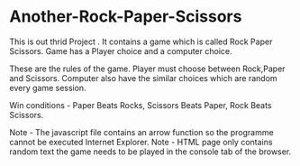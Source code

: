 # Another-Rock-Paper-Scissors

This is out thrid Project .
It contains a game which is called Rock Paper Scissors.
Game has a Player choice and a computer choice.

These are the rules of the game.
Player must choose between Rock,Paper and Scissors.
Computer also have the similar choices which are random every game session.

Win conditions -
Paper Beats Rocks,
Scissors Beats Paper,
Rock Beats Scissors.

Note -  The javascript file contains an arrow function so the programme cannot be executed Internet      Explorer.
Note -  HTML page only contains random text the game needs to be played in the console tab of the browser.